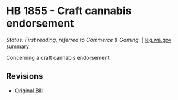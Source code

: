 # HB 1855 - Craft cannabis endorsement
*Status: First reading, referred to Commerce & Gaming.* | [leg.wa.gov summary](https://app.leg.wa.gov/billsummary?BillNumber=1855&Year=2021)

Concerning a craft cannabis endorsement.

## Revisions
* [Original Bill](1/)